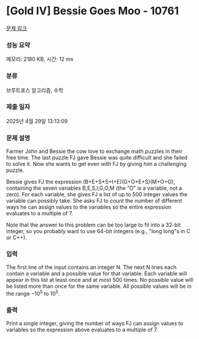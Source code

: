 # [Gold IV] Bessie Goes Moo - 10761 

[문제 링크](https://www.acmicpc.net/problem/10761) 

### 성능 요약

메모리: 2180 KB, 시간: 12 ms

### 분류

브루트포스 알고리즘, 수학

### 제출 일자

2025년 4월 29일 13:13:09

### 문제 설명

<p>Farmer John and Bessie the cow love to exchange math puzzles in their free time. The last puzzle FJ gave Bessie was quite difficult and she failed to solve it. Now she wants to get even with FJ by giving him a challenging puzzle.</p>

<p>Bessie gives FJ the expression (B+E+S+S+I+E)(G+O+E+S)(M+O+O), containing the seven variables B,E,S,I,G,O,M (the "O" is a variable, not a zero). For each variable, she gives FJ a list of up to 500 integer values the variable can possibly take. She asks FJ to count the number of different ways he can assign values to the variables so the entire expression evaluates to a multiple of 7.</p>

<p>Note that the answer to this problem can be too large to fit into a 32-bit integer, so you probably want to use 64-bit integers (e.g., "long long"s in C or C++).</p>

### 입력 

 <p>The first line of the input contains an integer N. The next N lines each contain a variable and a possible value for that variable. Each variable will appear in this list at least once and at most 500 times. No possible value will be listed more than once for the same variable. All possible values will be in the range −10<sup>5</sup> to 10<sup>5</sup>.</p>

### 출력 

 <p>Print a single integer, giving the number of ways FJ can assign values to variables so the expression above evaluates to a multiple of 7.</p>


